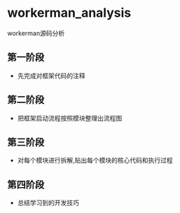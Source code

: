 # workerman_analysis
workerman源码分析
## 第一阶段
+ 先完成对框架代码的注释
## 第二阶段
+ 把框架启动流程按照模块整理出流程图
## 第三阶段
+ 对每个模块进行拆解,贴出每个模块的核心代码和执行过程
## 第四阶段
+ 总结学习到的开发技巧